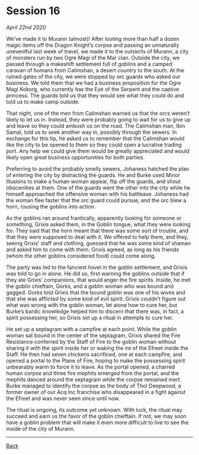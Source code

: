 # Session 16
_April 22nd 2020_

We’ve made it to Murann (almost)! After looting more than half a dozen magic items off the Dragon Knight’s corpse and passing an unnaturally uneventful last week of travel, we made it to the outskirts of Murann, a city of monsters run by two Ogre Magi of the Mar clan. Outside the city, we passed through a makeshift settlement full of goblins and a camped caravan of humans from Calimshan, a desert country to the south. At the ruined gates of the city, we were stopped by orc guards who asked our business. We told them that we had a business proposition for the Ogre Magi Kokorg, who currently has the Eye of the Serpent and the captive princess. The guards told us that they would see what they could do and told us to make camp outside.

That night, one of the men from Calimshan warned us that the orcs weren’t likely to let us in. Instead, they were probably going to wait for us to give up and leave so they could ambush us on the road. The Calimshan man, Ibin Samal, told us to seek another way in, possibly through the sewers. In exchange for this tip, he asked us to remember that the Calimshan would like the city to be opened to them so they could open a lucrative trading port. Any help we could give them would be greatly appreciated and would likely open great business opportunities for both parties.

Preferring to avoid the probably smelly sewers, Johaness hatched the plan of entering the city by distracting the guards. He and Burke used Minor Illusions to make a human woman appear, flip off the guards, and shout obscenities at them. One of the guards went the other into the city while he himself approached the offensive woman with his battleaxe. Johaness had the woman flee faster that the orc guard could pursue, and the orc blew a horn, rousing the goblins into action.

As the goblins ran around frantically, apparently looking for someone or something, Grixis asked them, in the Goblin tongue, what they were looking for. They said that the horn meant that there was some sort of trouble, and that they were supposed to deal with it. We offered to help them, and they, seeing Grixis’ staff and clothing, guessed that he was some kind of shaman and asked him to come with them. Grixis agreed, as long as his friends (whom the other goblins considered food) could come along.

The party was led to the fanciest hovel in the goblin settlement, and Grixis was told to go in alone. He did so, first warning the goblins outside that if they ate Grixis’ companions, that would anger the fire spirits. Inside, he met the goblin chieftain, Gorks, and a goblin woman who was bound and gagged. Gorks told Grixis that the bound goblin was one of his wives and that she was afflicted by some kind of evil spirit. Grixis couldn’t figure out what was wrong with the goblin woman, let alone how to cure her, but Burke’s bardic knowledge helped him to discern that there was, in fact, a spirit possessing her, so Grixis set up a ritual in attempts to cure her.

He set up a septagram with a campfire at each point. While the goblin woman sat bound in the center of the septagram, Grixis shared the Fire Resistance conferred by the Staff of Fire to the goblin woman without sharing it with the spirit inside her or waking the ire of the Efreet inside the Staff. He then had seven chickens sacrificed, one at each campfire, and opened a portal to the Plane of Fire, hoping to make the possessing spirit unbearably warm to force it to leave. As the portal opened, a charred human corpse and three fire mephits emerged from the portal, and the mephits danced around the septagram while the corpse remained inert. Burke managed to identify the corpse as the body of Thol Deepwood, a former owner of our Acq Inc franchise who disappeared in a fight against the Efreet and was never seen since until now.

The ritual is ongoing, its outcome yet unknown. With luck, the ritual may succeed and earn us the favor of the goblin chieftain. If not, we may soon have a goblin problem that will make it even more difficult to live to see the inside of the city of Murann.

---
[Back](./)

